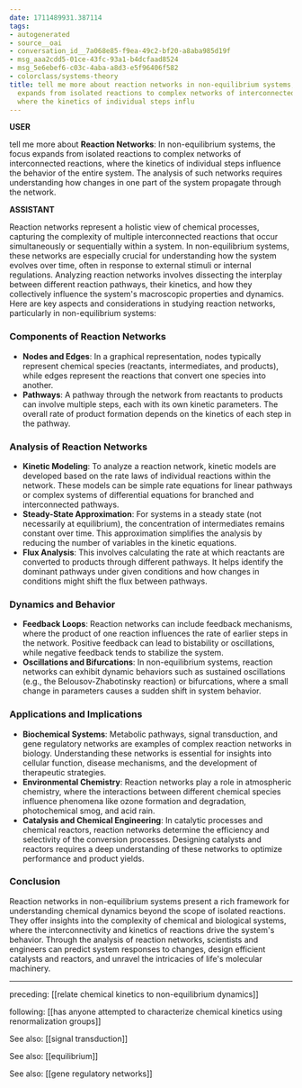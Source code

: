 ```yaml
---
date: 1711489931.387114
tags:
- autogenerated
- source__oai
- conversation_id__7a068e85-f9ea-49c2-bf20-a8aba985d19f
- msg_aaa2cdd5-01ce-43fc-93a1-b4dcfaad8524
- msg_5e6ebef6-c03c-4aba-a8d3-e5f96406f582
- colorclass/systems-theory
title: tell me more about reaction networks in non-equilibrium systems, the focus
  expands from isolated reactions to complex networks of interconnected reactions,
  where the kinetics of individual steps influ
---
```


**USER**

tell me more about **Reaction Networks**: In non-equilibrium systems, the focus expands from isolated reactions to complex networks of interconnected reactions, where the kinetics of individual steps influence the behavior of the entire system. The analysis of such networks requires understanding how changes in one part of the system propagate through the network.


**ASSISTANT**

Reaction networks represent a holistic view of chemical processes, capturing the complexity of multiple interconnected reactions that occur simultaneously or sequentially within a system. In non-equilibrium systems, these networks are especially crucial for understanding how the system evolves over time, often in response to external stimuli or internal regulations. Analyzing reaction networks involves dissecting the interplay between different reaction pathways, their kinetics, and how they collectively influence the system's macroscopic properties and dynamics. Here are key aspects and considerations in studying reaction networks, particularly in non-equilibrium systems:

### Components of Reaction Networks

- **Nodes and Edges**: In a graphical representation, nodes typically represent chemical species (reactants, intermediates, and products), while edges represent the reactions that convert one species into another.
- **Pathways**: A pathway through the network from reactants to products can involve multiple steps, each with its own kinetic parameters. The overall rate of product formation depends on the kinetics of each step in the pathway.

### Analysis of Reaction Networks

- **Kinetic Modeling**: To analyze a reaction network, kinetic models are developed based on the rate laws of individual reactions within the network. These models can be simple rate equations for linear pathways or complex systems of differential equations for branched and interconnected pathways.
- **Steady-State Approximation**: For systems in a steady state (not necessarily at equilibrium), the concentration of intermediates remains constant over time. This approximation simplifies the analysis by reducing the number of variables in the kinetic equations.
- **Flux Analysis**: This involves calculating the rate at which reactants are converted to products through different pathways. It helps identify the dominant pathways under given conditions and how changes in conditions might shift the flux between pathways.

### Dynamics and Behavior

- **Feedback Loops**: Reaction networks can include feedback mechanisms, where the product of one reaction influences the rate of earlier steps in the network. Positive feedback can lead to bistability or oscillations, while negative feedback tends to stabilize the system.
- **Oscillations and Bifurcations**: In non-equilibrium systems, reaction networks can exhibit dynamic behaviors such as sustained oscillations (e.g., the Belousov-Zhabotinsky reaction) or bifurcations, where a small change in parameters causes a sudden shift in system behavior.

### Applications and Implications

- **Biochemical Systems**: Metabolic pathways, signal transduction, and gene regulatory networks are examples of complex reaction networks in biology. Understanding these networks is essential for insights into cellular function, disease mechanisms, and the development of therapeutic strategies.
- **Environmental Chemistry**: Reaction networks play a role in atmospheric chemistry, where the interactions between different chemical species influence phenomena like ozone formation and degradation, photochemical smog, and acid rain.
- **Catalysis and Chemical Engineering**: In catalytic processes and chemical reactors, reaction networks determine the efficiency and selectivity of the conversion processes. Designing catalysts and reactors requires a deep understanding of these networks to optimize performance and product yields.

### Conclusion

Reaction networks in non-equilibrium systems present a rich framework for understanding chemical dynamics beyond the scope of isolated reactions. They offer insights into the complexity of chemical and biological systems, where the interconnectivity and kinetics of reactions drive the system's behavior. Through the analysis of reaction networks, scientists and engineers can predict system responses to changes, design efficient catalysts and reactors, and unravel the intricacies of life's molecular machinery.


---

preceding: [[relate chemical kinetics to non-equilibrium dynamics]]  


following: [[has anyone attempted to characterize chemical kinetics using renormalization groups]]

See also: [[signal transduction]]


See also: [[equilibrium]]


See also: [[gene regulatory networks]]